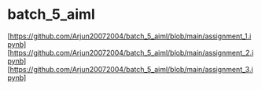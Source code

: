 # batch_5_aiml
[https://github.com/Arjun20072004/batch_5_aiml/blob/main/assignment_1.ipynb]
[https://github.com/Arjun20072004/batch_5_aiml/blob/main/assignment_2.ipynb]
[https://github.com/Arjun20072004/batch_5_aiml/blob/main/assignment_3.ipynb]
